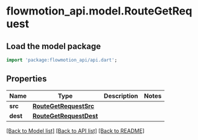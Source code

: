 # flowmotion_api.model.RouteGetRequest

## Load the model package
```dart
import 'package:flowmotion_api/api.dart';
```

## Properties
Name | Type | Description | Notes
------------ | ------------- | ------------- | -------------
**src** | [**RouteGetRequestSrc**](RouteGetRequestSrc.md) |  | 
**dest** | [**RouteGetRequestDest**](RouteGetRequestDest.md) |  | 

[[Back to Model list]](../README.md#documentation-for-models) [[Back to API list]](../README.md#documentation-for-api-endpoints) [[Back to README]](../README.md)


